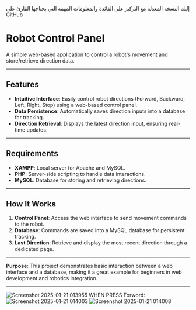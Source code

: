 إليك النسخة المعدلة مع التركيز على الفائدة والمعلومات المهمة التي يحتاجها القارئ على GitHub
# Robot Control Panel

A simple web-based application to control a robot's movement and store/retrieve direction data.

---

## Features
- **Intuitive Interface**: Easily control robot directions (Forward, Backward, Left, Right, Stop) using a web-based control panel.
- **Data Persistence**: Automatically saves direction inputs into a database for tracking.
- **Direction Retrieval**: Displays the latest direction input, ensuring real-time updates.

---

## Requirements
- **XAMPP**: Local server for Apache and MySQL.
- **PHP**: Server-side scripting to handle data interactions.
- **MySQL**: Database for storing and retrieving directions.

---

## How It Works
1. **Control Panel**: Access the web interface to send movement commands to the robot.
2. **Database**: Commands are saved into a MySQL database for persistent tracking.
3. **Last Direction**: Retrieve and display the most recent direction through a dedicated page.

---

**Purpose**: This project demonstrates basic interaction between a web interface and a database, making it a great example for beginners in web development and robotics integration.

---

![Screenshot 2025-01-21 013955](https://github.com/user-attachments/assets/eecaaa04-742b-414e-8ad4-0d3e2f0d0931)
WHEN PRESS Forword:
![Screenshot 2025-01-21 014003](https://github.com/user-attachments/assets/e36c481e-ce5c-4f67-9cb7-1cbcf3f23b45)
![Screenshot 2025-01-21 014008](https://github.com/user-attachments/assets/64eb1469-15d1-4422-9a38-9d206af1c991)


